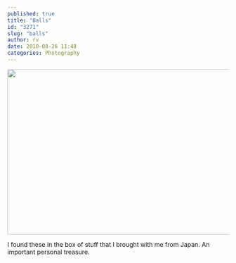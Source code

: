 ```yaml
---
published: true
title: "Balls"
id: "3271"
slug: "balls"
author: rv
date: 2010-08-26 11:48
categories: Photography
---
```

<a href="https://s3.amazonaws.com/cfwblog/uploads/2010/08/balls.jpg"><img class="aligncenter size-full wp-image-3273" title="Balls_800" src="https://s3.amazonaws.com/cfwblog/uploads/2010/08/balls_800.jpg" alt="" width="800" height="376" /></a>

I found these in the box of stuff that I brought with me from Japan. An important personal treasure.